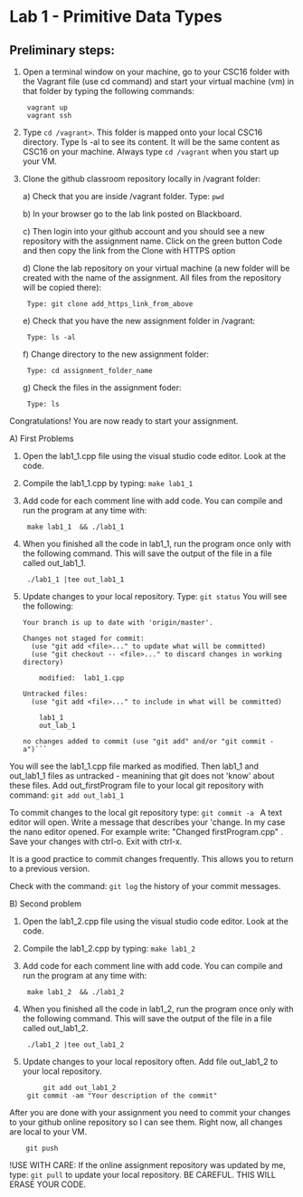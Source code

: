 # Lab 1 - Primitive Data Types 

## Preliminary steps: 

1. Open a terminal window on your machine, go to your CSC16 folder with the Vagrant file (use cd command)  and start your virtual machine (vm) in that folder by typing the following commands: 

		vagrant up
		vagrant ssh 

2. Type `cd /vagrant>`. This folder is mapped onto your local CSC16 directory. Type ls -al to see its content. It will be the same content as CSC16 on your machine. Always type `cd /vagrant` when you start up your VM.

3. Clone the github classroom repository locally in /vagrant folder:
	
	a) Check that you are inside /vagrant folder. Type: `pwd`
	
	b) In your browser go to the lab link posted on Blackboard.
	
	c)  Then login into your github account and you should see a new repository with 
	the assignment name. Click on the green button Code and then copy the link from the Clone with HTTPS option
	
	d) Clone the lab repository on your virtual machine (a new folder will be created with the name of the assignment. All files from the repository will be copied there): 
		
		Type: git clone add_https_link_from_above  
	
	e) Check that you have the new assignment folder in /vagrant: 
		
		Type: ls -al
	
	f) Change directory to the new assignment folder: 
		
		Type: cd assignment_folder_name
	
	g) Check the files in the assignment foder: 
		
		Type: ls     

 Congratulations! You are now ready to start your assignment.

A) First Problems

1) Open the lab1_1.cpp file using the visual studio code editor. Look at the code. 
2) Compile the lab1_1.cpp by typing: `make lab1_1`
3) Add code for each comment line with add code. You can compile and run the program at any time with:
	
		make lab1_1  && ./lab1_1
4) When you finished all the code in lab1_1, run the program once only with the following command. This will save the output of the file in a file called out_lab1_1.
	
		./lab1_1 |tee out_lab1_1
5) Update changes to your local repository. Type: `git status`
You will see the following: 
	
	```On branch master
	Your branch is up to date with 'origin/master'.
	
	Changes not staged for commit:
	  (use "git add <file>..." to update what will be committed)
	  (use "git checkout -- <file>..." to discard changes in working directory)
	
		modified:  lab1_1.cpp
	
	Untracked files:
	  (use "git add <file>..." to include in what will be committed)
	
		lab1_1
		out_lab_1
	
	no changes added to commit (use "git add" and/or "git commit -a")```

You will see the lab1_1.cpp file marked as modified. Then lab1_1 and out_lab1_1 files as untracked - meanining that git does not 'know' about these files. Add out_firstProgram file to your local git repository with command: `git add out_lab1_1`
	
To commit changes to the local git repository type: `git commit -a `
A text editor will open. Write a message that describes your 'change. In my case the nano editor opened. For example write: "Changed firstProgram.cpp" . Save your changes with ctrl-o. Exit with ctrl-x. 

It is a good practice to commit changes frequently. This allows you to return to a previous version. 
	
Check with the command: `git log` the history of your commit messages. 
	
B) Second problem 

1) Open the lab1_2.cpp file using the visual studio code editor. Look at the code. 
2) Compile the lab1_2.cpp by typing: `make lab1_2`
3) Add code for each comment line with add code. You can compile and run the program at any time with:

		make lab1_2  && ./lab1_2
4) When you finished all the code in lab1_2, run the program once only with the following command. This will save the output of the file in a file called out_lab1_2.

		./lab1_2 |tee out_lab1_2
5) Update changes to your local repository often. Add file out_lab1_2 to your local repository.
	
        	git add out_lab1_2
		git commit -am "Your description of the commit"

After you are done with your assignment you need to commit your changes to your github online repository so I can see them. Right now, all changes are local to your VM. 
	
		git push

!USE WITH CARE: If the online assignment repository was updated by me, type: `git pull` to update your local repository. BE CAREFUL. THIS WILL ERASE YOUR CODE. 






